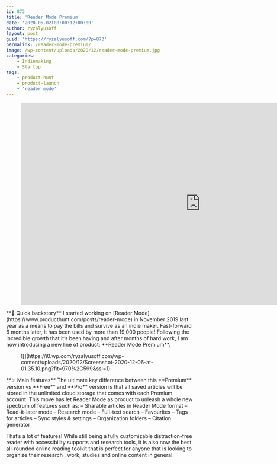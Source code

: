 ```yaml
---
id: 873
title: 'Reader Mode Premium'
date: '2020-05-02T08:00:12+00:00'
author: ryzalyusoff
layout: post
guid: 'https://ryzalyusoff.com/?p=873'
permalink: /reader-mode-premium/
image: /wp-content/uploads/2020/12/reader-mode-premium.jpg
categories:
    - Indiemaking
    - Startup
tags:
    - product-hunt
    - product-launch
    - 'reader mode'
---
```


<figure class="wp-block-embed-youtube wp-block-embed is-type-video is-provider-youtube wp-embed-aspect-16-9 wp-has-aspect-ratio"><div class="wp-block-embed__wrapper"><span class="embed-youtube" style="text-align:center; display: block;"><iframe allowfullscreen="true" class="youtube-player" height="546" src="https://www.youtube.com/embed/SX4LRGxaDbQ?version=3&rel=1&fs=1&autohide=2&showsearch=0&showinfo=1&iv_load_policy=1&wmode=transparent" style="border:0;" type="text/html" width="970"></iframe></span></div></figure>**💬 Quick backstory**   
I started working on [Reader Mode](https://www.producthunt.com/posts/reader-mode) in November 2019 last year as a means to pay the bills and survive as an indie maker. Fast-forward 6 months later, it has been used by more than 19,000 people! Following the incredible growth that it’s been having and after months of hard work, I am now introducing a new line of product: **Reader Mode Premium**.

<figure class="wp-block-image">![](https://i0.wp.com/ryzalyusoff.com/wp-content/uploads/2020/12/Screenshot-2020-12-06-at-01.35.10.png?fit=970%2C599&ssl=1)<figcaption><https://www.producthunt.com/posts/reader-mode-premium></figcaption></figure>**✨ Main features**   
The ultimate key difference between this **Premium** version vs **Free** and **Pro** version is that all saved articles will be stored in the unlimited cloud storage that comes with each Premium account. This move has let Reader Mode as product to unleash a whole new spectrum of features such as:   
– Sharable articles in Reader Mode format   
– Read-it-later mode   
– Research mode   
– Full-text search   
– Favourites  
– Tags for articles   
– Sync styles &amp; settings   
– Organization folders   
– Citation generator

That’s a lot of features! While still being a fully cuztomizable distraction-free reader with accessibility supports and research tools, it is also now the best all-rounded online reading toolkit that is perfect for anyone that is looking to organize their research , work, studies and online content in general.